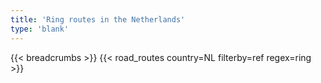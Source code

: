 ```yaml
---
title: 'Ring routes in the Netherlands'
type: 'blank'
---
```


{{< breadcrumbs >}}
{{< road_routes country=NL filterby=ref regex=ring >}}
